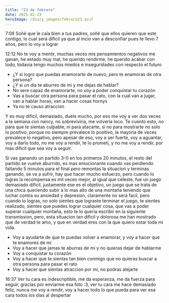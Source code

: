 ```yaml
---
title: "23 de febrero"
date: 2025-02-23
heroImage: /diary_images/febrero23.avif
---
```


7:08 Soñé que le caía bien a tus padres, soñé que ellos quieren que este contigo, lo cual será difícil ya que al incio van a desconfiar pues te llevo 7 años, pero lo voy a lograr

12:12 No te voy a mentir, muchas veces mis pensamientos negativos me ganan, he estado muy mal, he querido rendirme, he querido acabar con todo, todavia tengo muchos miedos e inseguridades con respecto el futuro

- ¿Y si logro que puedas enamorarte de nuevo, pero te enamoras de otra persona?
- ¿Y si un dia te aburres de mi y me dejas de hablar?
- No sere capaz de enamorarte, no voy a poder conquistar tu corazón
- Vas a buscar otra persona para pasar el rato, con la cual van a jugar, van a hablar horas, van a hacer cosas hornys
- Ya no te causo atraccion

Y es muy dificil, demasiado, duele mucho, por eso me voy a ver dos veces a la semana con nancy, no sobreviviria, me volveria loco. Te cuento esto, no para que te sientas culpable, ni para atacarte, si no para mostrarte no solo lo positivo, porque no siempre prevalece lo positivo, la mayoria de veces prevalece lo negativo, pero apesar de eso, voy a ser fuerte, voy a aguantar, voy a darlo todo, no me voy a rendir, te lo prometi, y no me voy a rendir, por mas dificil que sea voy a seguir.

Si vas ganando un partido 3-0 en los primeros 20 minutos, el resto del partido se vuelve aburrido, es mas emocionante cuando vas perdiendo faltando 5 minutos para el final pero remontas la situacion y terminas ganando, se va a sufrir, hay que hacer mucho esfuerzo, pero cuando lo logras la recompensa es mil veces mejor, al igual que celeste, fue un juego demasiado dificil, justamente ese es el objetivo, un juego que se trata de una chica queriendo subir a lo mas alto de una montaña teniendo que luchar contra su ansiedad y depresion, claramente no será facil, pero cuando lo logras, no solo sientes que lograste terminar el juego, te sientes realizado, sientes que puedes lograr cualquier cosa, que vas a poder superar cualquier montaña, esto te lo queria escribir en la siguiente transmission, pero, esta situacion tan dificil y dolorosa me han mostrado que de verdad te amo, y que en verdad eres con la que quiero estar toda mi vida.

- Voy a ayudarte de que te puedas volver a enamorar, y voy a hacer que te enamores de mi
- Voy a hacer que jamas te aburras de mi y no quieras dejar de hablarme
- Voy a conquistar tu corazón
- Voy a hacer que te sientas tan bien conmigo que no quieras buscar a otra persona para pasar el rato
- Voy a hacer que sientas atraccion por mi, no podras alejarte

16:37 Ver tu cara es indescriptible, me da esperanza, me da fuerza para seguir, gracias por enviarme esa foto :3, ver tu cara me hace demasiado feliz, nunca me voy a rendir, voy a hacer todo lo que pueda para ver esa cara todos los dias al despertar
